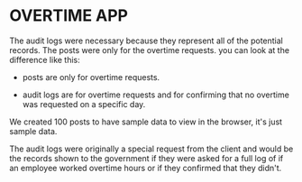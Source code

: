 # OVERTIME APP



The audit logs were necessary because they represent all of the potential records. The posts were only for the overtime requests. you can look at the difference like this:

 - posts are only for overtime requests.

- audit logs are for overtime requests and for confirming that no overtime was requested on a specific day.

We created 100 posts to have sample data to view in the browser, it's just sample data.

The audit logs were originally a special request from the client and would be the records shown to the government if they were asked for a full log of if an employee worked overtime hours or if they confirmed that they didn't.
